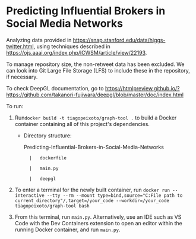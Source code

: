 # Predicting Influential Brokers in Social Media Networks

Analyzing data provided in https://snap.stanford.edu/data/higgs-twitter.html, using techniques described in https://ojs.aaai.org/index.php/ICWSM/article/view/22193.

To manage repository size, the non-retweet data has been excluded. We can look into Git Large File Storage (LFS) to include these in the repository, if necessary.

To check DeepGL documentation, go to https://htmlpreview.github.io/?https://github.com/takanori-fujiwara/deepgl/blob/master/doc/index.html

To run:

1. Run```docker build -t tiagopeixoto/graph-tool .``` to build a Docker container containing all of this project's dependencies.
    
    * Directory structure:

        Predicting-Influential-Brokers-in-Social-Media-Networks

            |   dockerfile

            |   main.py
        
            |   deepgl

2. To enter a terminal for the newly built container, run
```docker run --interactive --tty --rm --mount type=bind,source="C:File path to current directory"/,target=/your_code --workdir=/your_code tiagopeixoto/graph-tool bash```

3. From this terminal, run ```main.py```. Alternatively, use an IDE such as VS Code with the Dev Containers extension to open an editor within the running Docker container, and run ```main.py```.